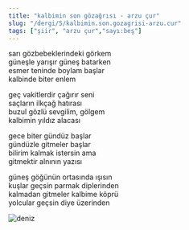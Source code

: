 ```yaml
---
title: "kalbimin son gözağrısı - arzu çur"
slug: "/dergi/5/kalbimin.son.gozagrisi-arzu.cur"
tags: ["şiir", "arzu çur","sayı:beş"]
---
```


sarı gözbebeklerindeki görkem  
güneşle yarışır güneş batarken\
esmer teninde boylam başlar\
kalbinde biter enlem

geç vakitlerdir çağırır seni\
saçların ilkçağ hatırası\
buzul gözlü sevgilim, gölgem\
kalbimin yıldız alacası

gece biter gündüz başlar\
gündüzle gitmeler başlar\
bilirim kalmak istersin ama\
gitmektir alnının yazısı

güneş göğünün ortasında ışısın\
kuşlar geçsin parmak diplerinden\
kalmadan gitmeler kalbime köprü\
yolcular geçsin diye üzerinden



![deniz](/img/deniz.jpg)

